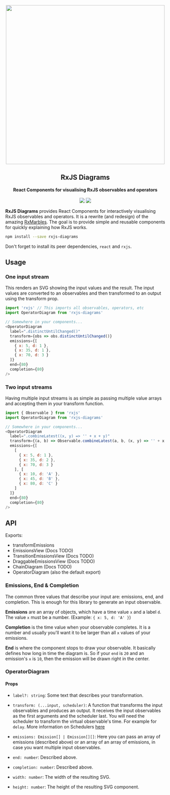 <p align="center"><img src="https://raw.githubusercontent.com/philpl/rxjs-diagrams/master/docs/preview.gif" width=500></p>
<h2 align="center">RxJS Diagrams</h2>
<p align="center">
<strong>React Components for visualising RxJS observables and operators</strong>
<br><br>
<a href="https://npmjs.com/package/rxjs-diagrams"><img src="https://img.shields.io/npm/dm/rxjs-diagrams.svg"></a>
<a href="https://npmjs.com/package/rxjs-diagrams"><img src="https://img.shields.io/npm/v/rxjs-diagrams.svg"></a>
</p>

**RxJS Diagrams** provides React Components for interactively visualising RxJS observables and operators.
It is a rewrite (and redesign) of the amazing [RxMarbles](http://rxmarbles.com/).
The goal is to provide simple and reusable components for quickly explaining how RxJS works.

```bash
npm install --save rxjs-diagrams
```

Don't forget to install its peer dependencies, `react` and `rxjs`.

## Usage

### One input stream

This renders an SVG showing the input values and the result.
The input values are converted to an observables and then transformed
to an output using the transform prop.

```js
import 'rxjs' // This imports all observables, operators, etc
import OperatorDiagram from 'rxjs-diagrams'

// Somewhere in your components...
<OperatorDiagram
  label=".distinctUntilChanged()"
  transform={obs => obs.distinctUntilChanged()}
  emissions={[
    { x: 5, d: 1 },
    { x: 35, d: 1 },
    { x: 70, d: 3 }
  ]}
  end={80}
  completion={80}
/>
```

### Two input streams

Having multiple input streams is as simple as passing multiple value arrays
and accepting them in your transform function.

```js
import { Observable } from 'rxjs'
import OperatorDiagram from 'rxjs-diagrams'

// Somewhere in your components...
<OperatorDiagram
  label=".combineLatest((x, y) => '' + x + y)"
  transform={(a, b) => Observable.combineLatest(a, b, (x, y) => '' + x + y)}
  emissions={[
    [
      { x: 5, d: 1 },
      { x: 35, d: 2 },
      { x: 70, d: 3 }
    ], [
      { x: 10, d: 'A' },
      { x: 45, d: 'B' },
      { x: 80, d: 'C' }
    ]
  ]}
  end={80}
  completion={80}
/>
```

## API

Exports:

- transformEmissions
- EmissionsView (Docs TODO)
- TransitionEmissionsView (Docs TODO)
- DraggableEmissionsView (Docs TODO)
- ChainDiagram (Docs TODO)
- OperatorDiagram (also the default export)

### Emissions, End & Completion

The common three values that describe your input are: emissions, end, and completion.
This is enough for this library to generate an input observable.

**Emissions** are an array of objects, which have a time value `x` and a label `d`.
The value `x` must be a number. (Example: `{ x: 5, d: 'A' }`)

**Completion** is the time value when your observable completes. It is a number
and usually you'll want it to be larger than all `x` values of your emissions.

**End** is where the component stops to draw your observable. It basically defines
how long in time the diagram is. So if your `end` is `20` and an emission's `x`
is `10`, then the emission will be drawn right in the center.

### OperatorDiagram

#### Props

- `label?: string`: Some text that describes your transformation.

- `transform: (...input, scheduler)`: A function that transforms the input observables and
  produces an output. It receives the input observables as the first arguments and the scheduler
  last. You will need the scheduler to transform the virtual observable's time. For example for
  `delay`. More information on Schedulers
  [here](https://github.com/Reactive-Extensions/RxJS/blob/master/doc/gettingstarted/schedulers.md)

- `emissions: Emission[] | Emission[][]`: Here you can pass an array of emissions (described above)
  or an array of an array of emissions, in case you want multiple input observables.

- `end: number`: Described above.

- `completion: number`: Described above.

- `width: number`: The width of the resulting SVG.

- `height: number`: The height of the resulting SVG component.


